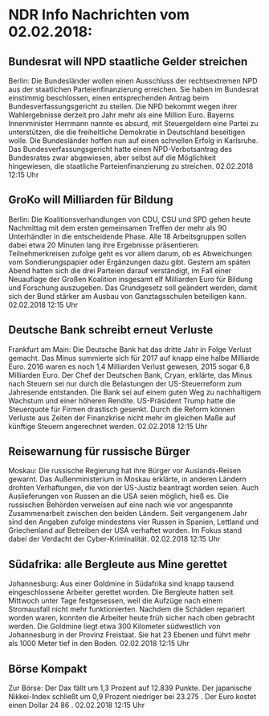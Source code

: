 # NDR Info Nachrichten vom 02.02.2018:


## Bundesrat will NPD staatliche Gelder streichen
Berlin: Die Bundesländer wollen einen Ausschluss der rechtsextremen NPD aus der staatlichen Parteienfinanzierung erreichen. Sie haben im Bundesrat einstimmig beschlossen, einen entsprechenden Antrag beim Bundesverfassungsgericht zu stellen. Die NPD bekommt wegen ihrer Wahlergebnisse derzeit pro Jahr mehr als eine Million Euro. Bayerns Innenminister Herrmann nannte es absurd, mit Steuergeldern eine Partei zu unterstützen, die die freiheitliche Demokratie in Deutschland beseitigen wolle. Die Bundesländer hoffen nun auf einen schnellen Erfolg in Karlsruhe. Das Bundesverfassungsgericht hatte einen NPD-Verbotsantrag des Bundesrates zwar abgewiesen, aber selbst auf die Möglichkeit hingewiesen, die staatliche Parteienfinanzierung zu streichen. 02.02.2018 12:15 Uhr 

## GroKo will Milliarden für Bildung
Berlin: Die Koalitionsverhandlungen von CDU, CSU und SPD gehen heute Nachmittag mit dem ersten gemeinsamen Treffen der mehr als 90 Unterhändler in die entscheidende Phase. Alle 18 Arbeitsgruppen sollen dabei etwa 20 Minuten lang ihre Ergebnisse präsentieren. Teilnehmerkreisen zufolge geht es vor allem darum, ob es Abweichungen vom Sondierungspapier oder Ergänzungen dazu gibt. Gestern am späten Abend hatten sich die drei Parteien darauf verständigt, im Fall einer Neuauflage der Großen Koalition insgesamt elf Milliarden Euro für Bildung und Forschung auszugeben. Das Grundgesetz soll geändert werden, damit sich der Bund stärker am Ausbau von Ganztagsschulen beteiligen kann. 02.02.2018 12:15 Uhr 

## Deutsche Bank schreibt erneut Verluste
Frankfurt am Main: Die Deutsche Bank hat das dritte Jahr in Folge Verlust gemacht. Das Minus summierte sich für 2017 auf knapp eine halbe Milliarde Euro. 2016 waren es noch 1,4 Milliarden Verlust gewesen, 2015 sogar 6,8 Milliarden Euro. Der Chef der Deutschen Bank, Cryan, erklärte, das Minus nach Steuern sei nur durch die Belastungen der US-Steuerreform zum Jahresende entstanden. Die Bank sei auf einem guten Weg zu nachhaltigem Wachstum und einer höheren Rendite. US-Präsident Trump hatte die Steuerquote für Firmen drastisch gesenkt. Durch die Reform können Verluste aus Zeiten der Finanzkrise nicht mehr im gleichen Maße auf künftige Steuern angerechnet werden. 02.02.2018 12:15 Uhr 

## Reisewarnung für russische Bürger
Moskau: Die russische Regierung hat ihre Bürger vor Auslands-Reisen gewarnt. Das Außenministerium in Moskau erklärte, in anderen Ländern drohten Verhaftungen, die von der US-Justiz beantragt worden seien. Auch Auslieferungen von Russen an die USA seien möglich, hieß es. Die russischen Behörden verweisen auf eine nach wie vor angespannte Zusammenarbeit zwischen den beiden Ländern. Seit vergangenem Jahr sind den Angaben zufolge mindestens vier Russen in Spanien, Lettland und Griechenland auf Betreiben der USA verhaftet worden. Im Fokus stand dabei der Verdacht der Cyber-Kriminalität. 02.02.2018 12:15 Uhr 

## Südafrika: alle Bergleute aus Mine gerettet
Johannesburg: Aus einer Goldmine in Südafrika sind knapp tausend eingeschlossene Arbeiter gerettet worden. Die Bergleute hatten seit Mittwoch unter Tage festgesessen, weil die Aufzüge nach einem Stromausfall nicht mehr funktionierten. Nachdem die Schäden repariert worden waren, konnten die Arbeiter heute früh sicher nach oben gebracht werden. Die Goldmine liegt etwa 300 Kilometer südwestlich von Johannesburg in der Provinz Freistaat. Sie hat 23 Ebenen und führt mehr als 1000 Meter tief in den Boden. 02.02.2018 12:15 Uhr 

## Börse Kompakt
Zur Börse: Der Dax fällt um  1,3  Prozent auf  12.839  Punkte. Der japanische Nikkei-Index schließt um  0,9 Prozent niedriger bei  23.275 . Der Euro kostet einen Dollar  24 86 . 02.02.2018 12:15 Uhr 
